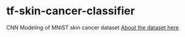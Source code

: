 # tf-skin-cancer-classifier
CNN Modeling of MNIST skin cancer dataset 
[About the dataset here](https://dataverse.harvard.edu/dataset.xhtml?persistentId=doi:10.7910/DVN/DBW86T)

